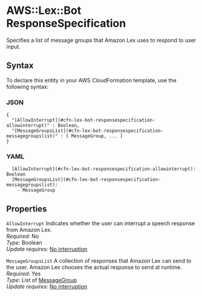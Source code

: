 # AWS::Lex::Bot ResponseSpecification<a name="aws-properties-lex-bot-responsespecification"></a>

Specifies a list of message groups that Amazon Lex uses to respond to user input\.

## Syntax<a name="aws-properties-lex-bot-responsespecification-syntax"></a>

To declare this entity in your AWS CloudFormation template, use the following syntax:

### JSON<a name="aws-properties-lex-bot-responsespecification-syntax.json"></a>

```
{
  "[AllowInterrupt](#cfn-lex-bot-responsespecification-allowinterrupt)" : Boolean,
  "[MessageGroupsList](#cfn-lex-bot-responsespecification-messagegroupslist)" : [ MessageGroup, ... ]
}
```

### YAML<a name="aws-properties-lex-bot-responsespecification-syntax.yaml"></a>

```
  [AllowInterrupt](#cfn-lex-bot-responsespecification-allowinterrupt): Boolean
  [MessageGroupsList](#cfn-lex-bot-responsespecification-messagegroupslist): 
    - MessageGroup
```

## Properties<a name="aws-properties-lex-bot-responsespecification-properties"></a>

`AllowInterrupt`  <a name="cfn-lex-bot-responsespecification-allowinterrupt"></a>
Indicates whether the user can interrupt a speech response from Amazon Lex\.  
*Required*: No  
*Type*: Boolean  
*Update requires*: [No interruption](https://docs.aws.amazon.com/AWSCloudFormation/latest/UserGuide/using-cfn-updating-stacks-update-behaviors.html#update-no-interrupt)

`MessageGroupsList`  <a name="cfn-lex-bot-responsespecification-messagegroupslist"></a>
A collection of responses that Amazon Lex can send to the user\. Amazon Lex chooses the actual response to send at runtime\.  
*Required*: Yes  
*Type*: List of [MessageGroup](aws-properties-lex-bot-messagegroup.md)  
*Update requires*: [No interruption](https://docs.aws.amazon.com/AWSCloudFormation/latest/UserGuide/using-cfn-updating-stacks-update-behaviors.html#update-no-interrupt)